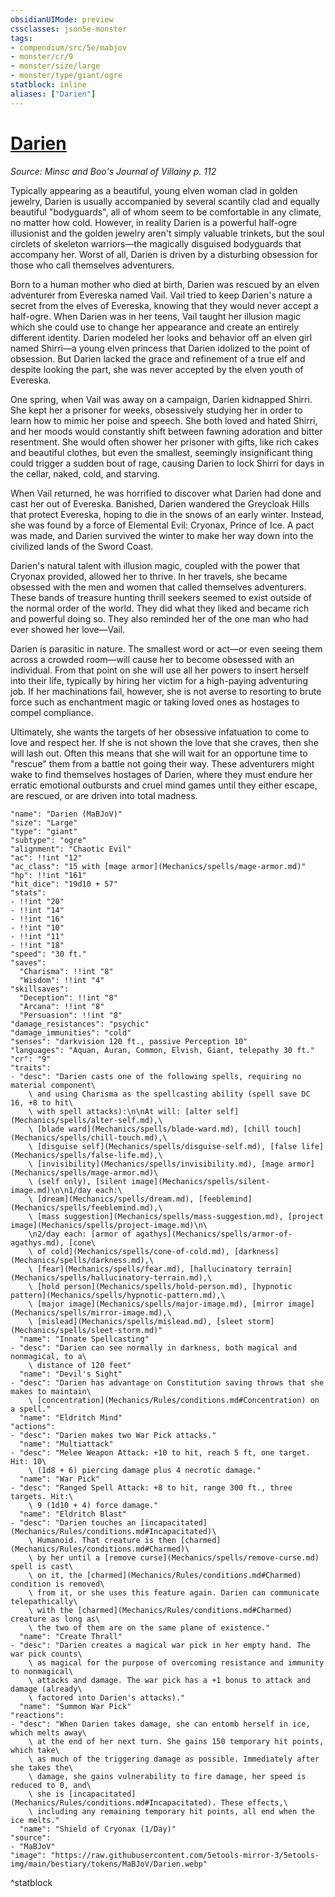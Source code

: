```yaml
---
obsidianUIMode: preview
cssclasses: json5e-monster
tags:
- compendium/src/5e/mabjov
- monster/cr/9
- monster/size/large
- monster/type/giant/ogre
statblock: inline
aliases: ["Darien"]
---
```

# [Darien](Mechanics\bestiary\npc/darien-mabjov.md)
*Source: Minsc and Boo's Journal of Villainy p. 112*  

Typically appearing as a beautiful, young elven woman clad in golden jewelry, Darien is usually accompanied by several scantily clad and equally beautiful "bodyguards", all of whom seem to be comfortable in any climate, no matter how cold. However, in reality Darien is a powerful half-ogre illusionist and the golden jewelry aren't simply valuable trinkets, but the soul circlets of skeleton warriors—the magically disguised bodyguards that accompany her. Worst of all, Darien is driven by a disturbing obsession for those who call themselves adventurers.

Born to a human mother who died at birth, Darien was rescued by an elven adventurer from Evereska named Vail. Vail tried to keep Darien's nature a secret from the elves of Evereska, knowing that they would never accept a half-ogre. When Darien was in her teens, Vail taught her illusion magic which she could use to change her appearance and create an entirely different identity. Darien modeled her looks and behavior off an elven girl named Shirri—a young elven princess that Darien idolized to the point of obsession. But Darien lacked the grace and refinement of a true elf and despite looking the part, she was never accepted by the elven youth of Evereska.

One spring, when Vail was away on a campaign, Darien kidnapped Shirri. She kept her a prisoner for weeks, obsessively studying her in order to learn how to mimic her poise and speech. She both loved and hated Shirri, and her moods would constantly shift between fawning adoration and bitter resentment. She would often shower her prisoner with gifts, like rich cakes and beautiful clothes, but even the smallest, seemingly insignificant thing could trigger a sudden bout of rage, causing Darien to lock Shirri for days in the cellar, naked, cold, and starving.

When Vail returned, he was horrified to discover what Darien had done and cast her out of Evereska. Banished, Darien wandered the Greycloak Hills that protect Evereska, hoping to die in the snows of an early winter. Instead, she was found by a force of Elemental Evil: Cryonax, Prince of Ice. A pact was made, and Darien survived the winter to make her way down into the civilized lands of the Sword Coast.

Darien's natural talent with illusion magic, coupled with the power that Cryonax provided, allowed her to thrive. In her travels, she became obsessed with the men and women that called themselves adventurers. These bands of treasure hunting thrill seekers seemed to exist outside of the normal order of the world. They did what they liked and became rich and powerful doing so. They also reminded her of the one man who had ever showed her love—Vail.

Darien is parasitic in nature. The smallest word or act—or even seeing them across a crowded room—will cause her to become obsessed with an individual. From that point on she will use all her powers to insert herself into their life, typically by hiring her victim for a high-paying adventuring job. If her machinations fail, however, she is not averse to resorting to brute force such as enchantment magic or taking loved ones as hostages to compel compliance.

Ultimately, she wants the targets of her obsessive infatuation to come to love and respect her. If she is not shown the love that she craves, then she will lash out. Often this means that she will wait for an opportune time to "rescue" them from a battle not going their way. These adventurers might wake to find themselves hostages of Darien, where they must endure her erratic emotional outbursts and cruel mind games until they either escape, are rescued, or are driven into total madness.

```statblock
"name": "Darien (MaBJoV)"
"size": "Large"
"type": "giant"
"subtype": "ogre"
"alignment": "Chaotic Evil"
"ac": !!int "12"
"ac_class": "15 with [mage armor](Mechanics/spells/mage-armor.md)"
"hp": !!int "161"
"hit_dice": "19d10 + 57"
"stats":
- !!int "20"
- !!int "14"
- !!int "16"
- !!int "10"
- !!int "11"
- !!int "18"
"speed": "30 ft."
"saves":
  "Charisma": !!int "8"
  "Wisdom": !!int "4"
"skillsaves":
  "Deception": !!int "8"
  "Arcana": !!int "8"
  "Persuasion": !!int "8"
"damage_resistances": "psychic"
"damage_immunities": "cold"
"senses": "darkvision 120 ft., passive Perception 10"
"languages": "Aquan, Auran, Common, Elvish, Giant, telepathy 30 ft."
"cr": "9"
"traits":
- "desc": "Darien casts one of the following spells, requiring no material component\
    \ and using Charisma as the spellcasting ability (spell save DC 16, +8 to hit\
    \ with spell attacks):\n\nAt will: [alter self](Mechanics/spells/alter-self.md),\
    \ [blade ward](Mechanics/spells/blade-ward.md), [chill touch](Mechanics/spells/chill-touch.md),\
    \ [disguise self](Mechanics/spells/disguise-self.md), [false life](Mechanics/spells/false-life.md),\
    \ [invisibility](Mechanics/spells/invisibility.md), [mage armor](Mechanics/spells/mage-armor.md)\
    \ (self only), [silent image](Mechanics/spells/silent-image.md)\n\n1/day each:\
    \ [dream](Mechanics/spells/dream.md), [feeblemind](Mechanics/spells/feeblemind.md),\
    \ [mass suggestion](Mechanics/spells/mass-suggestion.md), [project image](Mechanics/spells/project-image.md)\n\
    \n2/day each: [armor of agathys](Mechanics/spells/armor-of-agathys.md), [cone\
    \ of cold](Mechanics/spells/cone-of-cold.md), [darkness](Mechanics/spells/darkness.md),\
    \ [fear](Mechanics/spells/fear.md), [hallucinatory terrain](Mechanics/spells/hallucinatory-terrain.md),\
    \ [hold person](Mechanics/spells/hold-person.md), [hypnotic pattern](Mechanics/spells/hypnotic-pattern.md),\
    \ [major image](Mechanics/spells/major-image.md), [mirror image](Mechanics/spells/mirror-image.md),\
    \ [mislead](Mechanics/spells/mislead.md), [sleet storm](Mechanics/spells/sleet-storm.md)"
  "name": "Innate Spellcasting"
- "desc": "Darien can see normally in darkness, both magical and nonmagical, to a\
    \ distance of 120 feet"
  "name": "Devil's Sight"
- "desc": "Darien has advantage on Constitution saving throws that she makes to maintain\
    \ [concentration](Mechanics/Rules/conditions.md#Concentration) on a spell."
  "name": "Eldritch Mind"
"actions":
- "desc": "Darien makes two War Pick attacks."
  "name": "Multiattack"
- "desc": "Melee Weapon Attack: +10 to hit, reach 5 ft, one target. Hit: 10\
    \ (1d8 + 6) piercing damage plus 4 necrotic damage."
  "name": "War Pick"
- "desc": "Ranged Spell Attack: +8 to hit, range 300 ft., three targets. Hit:\
    \ 9 (1d10 + 4) force damage."
  "name": "Eldritch Blast"
- "desc": "Darien touches an [incapacitated](Mechanics/Rules/conditions.md#Incapacitated)\
    \ Humanoid. That creature is then [charmed](Mechanics/Rules/conditions.md#Charmed)\
    \ by her until a [remove curse](Mechanics/spells/remove-curse.md) spell is cast\
    \ on it, the [charmed](Mechanics/Rules/conditions.md#Charmed) condition is removed\
    \ from it, or she uses this feature again. Darien can communicate telepathically\
    \ with the [charmed](Mechanics/Rules/conditions.md#Charmed) creature as long as\
    \ the two of them are on the same plane of existence."
  "name": "Create Thrall"
- "desc": "Darien creates a magical war pick in her empty hand. The war pick counts\
    \ as magical for the purpose of overcoming resistance and immunity to nonmagical\
    \ attacks and damage. The war pick has a +1 bonus to attack and damage (already\
    \ factored into Darien's attacks)."
  "name": "Summon War Pick"
"reactions":
- "desc": "When Darien takes damage, she can entomb herself in ice, which melts away\
    \ at the end of her next turn. She gains 150 temporary hit points, which take\
    \ as much of the triggering damage as possible. Immediately after she takes the\
    \ damage, she gains vulnerability to fire damage, her speed is reduced to 0, and\
    \ she is [incapacitated](Mechanics/Rules/conditions.md#Incapacitated). These effects,\
    \ including any remaining temporary hit points, all end when the ice melts."
  "name": "Shield of Cryonax (1/Day)"
"source":
- "MaBJoV"
"image": "https://raw.githubusercontent.com/5etools-mirror-3/5etools-img/main/bestiary/tokens/MaBJoV/Darien.webp"
```
^statblock